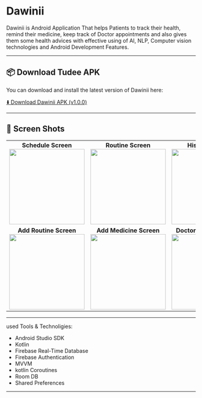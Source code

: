 # Dawinii
Dawinii is Android Application That helps Patients to track their health, remind their medicine, keep track of Doctor appointments and also gives them some health advices with effective using of AI, NLP, Computer vision technologies and Android Development Features.

---

## 📦 Download Tudee APK

You can download and install the latest version of Dawinii here:

[⬇️ Download Dawinii APK (v1.0.0)](https://github.com/Bilalazam26/Dawinii/releases/download/v1.0.0/Dawinii.apk)

---

## 📸 Screen Shots
<table>
  <tr>
    <td align="center">
      <strong>Schedule Screen </strong><br/>
      <img src="https://github.com/user-attachments/assets/b249b209-0c55-495f-89df-695122a8bd6a" width="200"/>
    </td>
    <td align="center">
      <strong>Routine Screen </strong><br/>
      <img src="https://github.com/user-attachments/assets/0f7b9995-d0bf-4663-b7c6-582e76305d9d" width="200"/>
    </td>
    <td align="center">
      <strong>History Screen </strong><br/>
      <img src="https://github.com/user-attachments/assets/6e9d66ad-ce00-4f70-8bae-70b3fee7677c" width="200"/>
    </td>
    <td align="center">
      <strong>Profile Screen </strong><br/>
      <img src="https://github.com/user-attachments/assets/a6618dc3-8bd2-4aab-b0b1-b6adcbba76e2" width="200"/>
    </td>
  </tr>
  <tr>
    <td align="center">
      <strong>Add Routine Screen</strong><br/>
      <img src="https://github.com/user-attachments/assets/299b5f10-ed98-4158-a006-10cbadc861c7" width="200"/>
    </td>
    <td align="center">
      <strong>Add Medicine Screen</strong><br/>
      <img src="https://github.com/user-attachments/assets/892f2642-1ce5-47f3-8442-cbaf534dae35" width="200"/>
    </td>
    <td align="center">
      <strong>Doctor's Notes Screen</strong><br/>
      <img src="https://github.com/user-attachments/assets/feb32cca-84b2-4103-aeef-2e7e5e6d91d4" width="200"/>
    </td>
    <td align="center">
      <strong>Analysis Screen</strong><br/>
      <img src="https://github.com/user-attachments/assets/d4db3941-506a-43a0-86b8-4509e78b17c7" width="200"/>
    </td>
  </tr>
</table>

---

used Tools & Technoligies:
- Android Studio SDK
- Kotlin
- Firebase Real-Time Database
- Firebase Authentication
- MVVM
- kotlin Coroutines
- Room DB
- Shared Preferences

---
